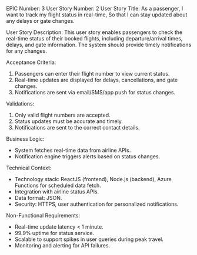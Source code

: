 EPIC Number: 3
User Story Number: 2
User Story Title: As a passenger, I want to track my flight status in real-time, So that I can stay updated about any delays or gate changes.

User Story Description: This user story enables passengers to check the real-time status of their booked flights, including departure/arrival times, delays, and gate information. The system should provide timely notifications for any changes.

Acceptance Criteria:
1. Passengers can enter their flight number to view current status.
2. Real-time updates are displayed for delays, cancellations, and gate changes.
3. Notifications are sent via email/SMS/app push for status changes.

Validations:
1. Only valid flight numbers are accepted.
2. Status updates must be accurate and timely.
3. Notifications are sent to the correct contact details.

Business Logic:
- System fetches real-time data from airline APIs.
- Notification engine triggers alerts based on status changes.

Technical Context:
- Technology stack: ReactJS (frontend), Node.js (backend), Azure Functions for scheduled data fetch.
- Integration with airline status APIs.
- Data format: JSON.
- Security: HTTPS, user authentication for personalized notifications.

Non-Functional Requirements:
- Real-time update latency < 1 minute.
- 99.9% uptime for status service.
- Scalable to support spikes in user queries during peak travel.
- Monitoring and alerting for API failures.
